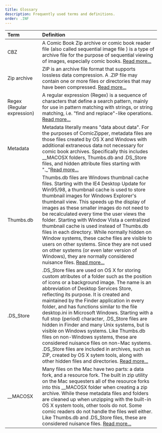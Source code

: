 ```yaml
---
title: Glossary
description: Frequently used terms and definitions.
order: .INF
---
```


Term&nbsp;&nbsp;&nbsp;&nbsp;&nbsp;&nbsp;&nbsp;&nbsp; | Definition                   |
:----------------------------- | :--------------------------|
CBZ                            | A Comic Book Zip archive or comic book reader file (also called sequential image file ) is a type of archive file for the purpose of sequential viewing of images, especially comic books. [Read more...](https://en.wikipedia.org/wiki/Comic\_book\_archive)
Zip archive                 | ZIP is an archive file format that supports lossless data compression. A .ZIP file may contain one or more files or directories that may have been compressed. [Read more...](https://en.wikipedia.org/wiki/Zip\_(file\_format))
Regex (Regular expression)   | A regular expression (Regex) is a sequence of characters that define a search pattern, mainly for use in pattern matching with strings, or string matching, i.e. "find and replace"-like operations. [Read more...](https://en.wikipedia.org/wiki/Regular\_expression)
Metadata                     | Metadata literally means "data about data". For the purposes of ComicZipper, metadata files are those files created by OS X and Windows with additional extraneous data not necessary for comic book archives. Specifically this includes \_\_MACOSX folders, Thumbs.db and .DS\_Store files, and hidden attribute files starting with ".\_"[Read more...](https://en.wikipedia.org/wiki/Metadata)
Thumbs.db                     | Thumbs.db files are Windows thumbnail cache files. Starting with the IE4 Desktop Update for Win95/98, a thumbnail cache is used to store thumbnail images for Windows Explorer's thumbnail view. This speeds up the display of images as these smaller images do not need to be recalculated every time the user views the folder.  Starting with Window Vista a centralized thumbnail cache is used instead of Thumbs.db files in each directory. While normally hidden on Window systems, these cache files are visible to users on other systems. Since they are not used on other systems (or even later version of Windows), they are normally considered nuisance files. [Read more...](https://en.wikipedia.org/wiki/Windows\_thumbnail\_cache#Thumbs.db)
.DS\_Store                     | .DS\_Store files are used on OS X for storing custom atributes of a folder such as the position of icons or a background image. The name is an abbreviation of Desktop Services Store, reflecting its purpose. It is created and maintained by the Finder application in every folder, and has functions similar to the file desktop.ini in Microsoft Windows. Starting with a full stop (period) character, .DS\_Store files are hidden in Finder and many Unix systems, but is visible on Windows systems. Like Thumbs.db files on non-Windows systems, these are considered nuisance files on non-Mac systems. .DS\_Store files are included in archives, such as ZIP, created by OS X sytem tools, along with other hidden files and directories. [Read more...](https://en.wikipedia.org/wiki/.DS\_Store)
\_\_MACOSX&nbsp;&nbsp;          | Many files on the Mac have two parts: a data fork, and a resource fork. The built in zip utility on the Mac sequesters all of the resource forks into this \_\_MACOSX folder when creating a zip archive. While these metadata files and folders are cleaned up when unzipping with the built-in OS X system tools, other tools do not. Some comic readers do not handle the files well either. Like Thumbs.db and .DS\_Store files, these are considered nuisance files. [Read more...](https://en.wikipedia.org/wiki/AppleSingle\_and\_AppleDouble\_formats)

